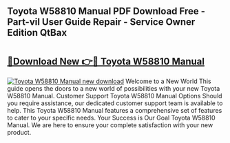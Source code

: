 ## Toyota W58810 Manual PDF Download Free - Part-viI User Guide Repair - Service Owner Edition QtBax

# <h2><a href="http://bc84797.oget.top/?id=Toyota+W58810+Manual">🔗Download New 👉🔴 Toyota W58810 Manual</a></h2>

[![Toyota W58810 Manual new download](https://i.imgur.com/5g1atiW.png)](http://bc84797.oget.top/?id=Toyota+W58810+Manual)
Welcome to a New World This guide opens the doors to a new world of possibilities with your new Toyota W58810 Manual. Customer Support Toyota W58810 Manual Options Should you require assistance, our dedicated customer support team is available to help. This Toyota W58810 Manual features a comprehensive set of features to cater to your specific needs. Your Success is Our Goal Toyota W58810 Manual. We are here to ensure your complete satisfaction with your new product.
